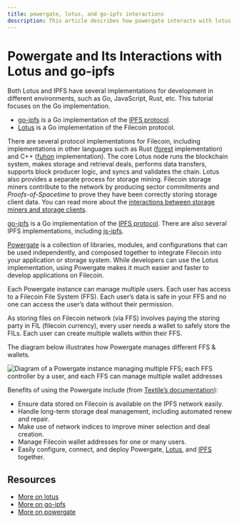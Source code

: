 ```yaml
---
title: powergate, lotus, and go-ipfs interactions
description: This article describes how powergate interacts with lotus and go-ipfs nodes in general, with links to further resources.
---
```


# Powergate and Its Interactions with Lotus and go-ipfs

Both Lotus and IPFS have several implementations for development in different environments, such as Go, JavaScript, Rust, etc. This tutorial focuses on the Go implementation.

- [go-ipfs](https://github.com/ipfs/go-ipfs) is a Go implementation of the [IPFS protocol](https://ipfs.io/).
- [Lotus](https://github.com/filecoin-project/lotus) is a Go implementation of the Filecoin protocol.

There are several protocol implementations for Filecoin, including implementations in other languages such as Rust ([forest](https://github.com/chainsafe/forest) implementation) and C++ ([fuhon](https://github.com/filecoin-project/cpp-filecoin) implementation). The core Lotus node runs the blockchain system, makes storage and retrieval deals, performs data transfers, supports block producer logic, and syncs and validates the chain. Lotus also provides a separate process for storage mining. Filecoin storage miners contribute to the network by producing sector commitments and _Proofs-of-Spacetime_ to prove they have been correctly storing storage client data. You can read more about the [interactions between storage miners and storage clients](../../../about-filecoin/what-is-filecoin).

[go-ipfs](https://github.com/ipfs/go-ipfs) is a Go implementation of the [IPFS protocol](https://ipfs.io). There are also several IPFS implementations, including [js-ipfs](https://github.com/ipfs/js-ipfs).

[Powergate](https://docs.textile.io/powergate/) is a collection of libraries, modules, and configurations that can be used independently, and composed together to integrate Filecoin into your application or storage system. While developers can use the Lotus implementation, using Powergate makes it much easier and faster to develop applications on Filecoin.

Each Powergate instance can manage multiple users. Each user has access to a Filecoin File System (FFS). Each user’s data is safe in your FFS and no one can access the user’s data without their permission.

As storing files on Filecoin network (via FFS) involves paying the storing party in FIL (filecoin currency), every user needs a wallet to safely store the FILs. Each user can create multiple wallets within their FFS.

The diagram below illustrates how Powergate manages different FFS & wallets.

![Diagram of a Powergate instance managing multiple FFS; each FFS controller by a user, and each FFS can manage multiple wallet addresses](./images/powergate.png)

Benefits of using the Powergate include (from [Textile’s documentation](https://docs.textile.io/powergate/)):

- Ensure data stored on Filecoin is available on the IPFS network easily.
- Handle long-term storage deal management, including automated renew and repair.
- Make use of network indices to improve miner selection and deal creation.
- Manage Filecoin wallet addresses for one or many users.
- Easily configure, connect, and deploy Powergate, [Lotus](https://lotu.sh/), and [IPFS](https://ipfs.io/) together.

## Resources

- [More on lotus](https://lotu.sh/)
- [More on go-ipfs](https://docs.ipfs.io)
- [More on powergate](https://docs.textile.io/powergate/)
